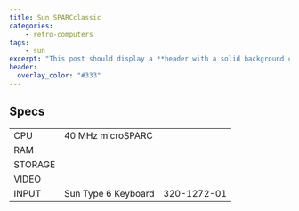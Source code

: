 ```yaml
---
title: Sun SPARCclassic
categories:
    - retro-computers
tags:
    - sun
excerpt: "This post should display a **header with a solid background color**, if the theme supports it."
header:
  overlay_color: "#333"    
---
```


## Specs

|         |                             | |
|---------|-----------------------------|-|
| CPU     | 40 MHz microSPARC           | |
| RAM     |  | |
| STORAGE |  | |
| VIDEO   |  | |
| INPUT   | Sun Type 6 Keyboard | 320-1272-01 |
